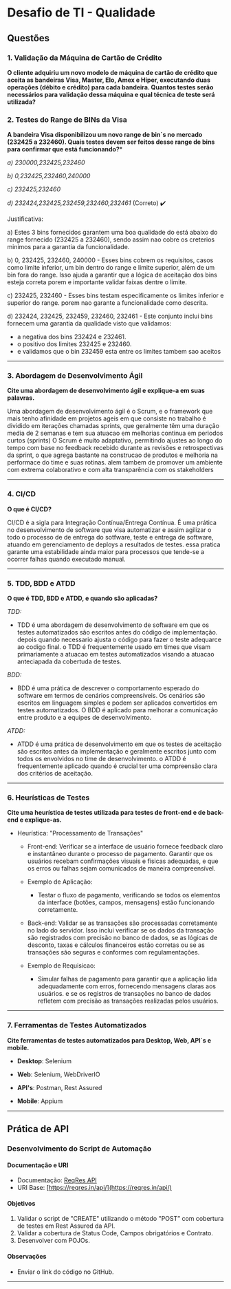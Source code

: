 # Desafio de TI - Qualidade

## Questões

### 1. Validação da Máquina de Cartão de Crédito
**O cliente adquiriu um novo modelo de máquina de cartão de crédito que aceita as bandeiras Visa, Master, Elo, Amex e Hiper, executando duas operações (débito e crédito) para cada bandeira. Quantos testes serão necessários para validação dessa máquina e qual técnica de teste será utilizada?**

### 2. Testes do Range de BINs da Visa
**A bandeira Visa disponibilizou um novo range de bin´s no mercado (232425 a 232460). Quais testes devem ser feitos desse range de bins para confirmar que está funcionando?***

*a) 230000,232425,232460*

*b) 0,232425,232460,240000* 

*c) 232425,232460*

*d) 232424,232425,232459,232460,232461* (Correto) :heavy_check_mark:

Justificativa:

a) Estes 3 bins fornecidos garantem uma boa qualidade do está abaixo do range fornecido (232425 a 232460), sendo assim nao cobre os creterios minimos para a garantia da funcionalidade.

b) 0, 232425, 232460, 240000 - Esses bins cobrem os requisitos, casos como limite inferior, um bin dentro do range e limite superior, além de um bin fora do range. Isso ajuda a garantir que a lógica de aceitação dos bins esteja correta porem e importante validar faixas dentre o limite.

c) 232425, 232460 - Esses bins testam especificamente os limites inferior e superior do range. porem nao garante a funcionalidade como descrita.

d) 232424, 232425, 232459, 232460, 232461 - Este conjunto inclui bins fornecem uma garantia da qualidade visto que validamos:
-  a negativa dos bins 232424 e  232461.
-  o positivo dos limites 232425 e 232460.
-  e validamos que o bin 232459 esta entre os limites tambem sao aceitos
  
---

### 3. Abordagem de Desenvolvimento Ágil
**Cite uma abordagem de desenvolvimento ágil e explique-a em suas palavras.**

Uma abordagem de desenvolvimento ágil é o Scrum, e o framework que mais tenho afinidade em projetos ageis em que consiste no trabalho é dividido em iterações chamadas sprints, que geralmente têm uma duração media de 2 semanas e tem sua atuacao em melhorias continua em periodos curtos (sprints) O Scrum é muito adaptativo, permitindo ajustes ao longo do tempo com base no feedback recebido durante as revisões e retrospectivas da sprint, o que agrega bastante na construcao de produtos e melhoria na performace do time e suas rotinas. alem tambem de promover um ambiente com extrema colaborativo e com alta transparência com os stakeholders


---

### 4. CI/CD
**O que é CI/CD?**

CI/CD é a sigla para Integração Contínua/Entrega Contínua. É uma prática  no desenvolvimento de software que visa automatizar e assim agilizar o todo o processo de de entrega do sotfware, teste e entrega de software, atuando em gerenciamento de deploys a resultados de testes. essa pratica garante uma estabilidade ainda maior para processos que tende-se a ocorrer falhas quando executado manual. 

---

### 5. TDD, BDD e ATDD
**O que é TDD, BDD e ATDD, e quando são aplicadas?**

*TDD:*

- TDD é uma abordagem de desenvolvimento de software em que os testes automatizados são escritos antes do código de implementação. depois quando necessario ajusta o código para fazer o teste adequarce ao codigo final. o TDD é frequentemente usado em times que visam primariamente a atuacao em testes automatizados visando a atuacao anteciapada da cobertuda de testes. 

*BDD:*

- BDD é uma prática de descrever o comportamento esperado do software em termos de cenários compreensíveis. Os cenários são escritos em linguagem simples e podem ser aplicados convertidos em testes automatizados. O BDD é aplicado para melhorar a comunicação entre produto e a equipes de desenvolvimento.

*ATDD:*

- ATDD é uma prática de desenvolvimento em que os testes de aceitação são escritos antes da implementação e geralmente escritos junto com todos os envolvidos no time de desenvolvimento. o ATDD é frequentemente aplicado quando é crucial ter uma compreensão clara dos critérios de aceitação.
---

### 6. Heurísticas de Testes
**Cite uma heurística de testes utilizada para testes de front-end e de back-end e explique-as.**

- Heurística: "Processamento de Transações"

  - Front-end: Verificar se a interface de usuário fornece feedback claro e instantâneo durante o processo de pagamento. Garantir que os usuários recebam confirmações visuais e fisicas adequadas, e que os erros ou falhas sejam comunicados de maneira compreensível.
  - Exemplo de Aplicação:
    - Testar o fluxo de pagamento, verificando se todos os elementos da interface (botões, campos, mensagens) estão funcionando corretamente.

  - Back-end: Validar se as transações são processadas corretamente no lado do servidor. Isso inclui verificar se os dados da transação são registrados com precisão no banco de dados, se as lógicas de desconto, taxas e cálculos financeiros estão corretas ou se as transações são seguras e conformes com regulamentações.
  - Exemplo de Requisicao:
    - Simular falhas de pagamento para garantir que a aplicação lida adequadamente com erros, fornecendo mensagens claras aos usuários. e se os registros de transações no banco de dados refletem com precisão as transações realizadas pelos usuários.

---

### 7. Ferramentas de Testes Automatizados
**Cite ferramentas de testes automatizados para Desktop, Web, API´s e mobile.**

- **Desktop**:
Selenium

-  **Web**:
Selenium,
WebDriverIO

- **API's**:
Postman,
Rest Assured

- **Mobile**:
Appium

---

## Prática de API

### Desenvolvimento do Script de Automação

#### Documentação e URI
- Documentação: [ReqRes API](https://reqres.in/)
- URI Base: [https://reqres.in/api/](https://reqres.in/api/)

#### Objetivos
1. Validar o script de "CREATE" utilizando o método "POST” com cobertura de testes em Rest Assured da API.
2. Validar a cobertura de Status Code, Campos obrigatórios e Contrato.
3. Desenvolver com POJOs.

#### Observações
- Enviar o link do código no GitHub.

---

